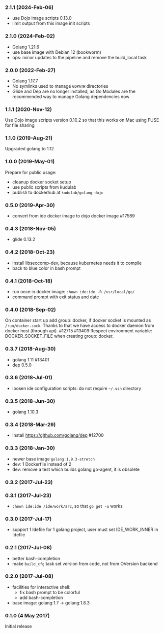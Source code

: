 ### 2.1.1 (2024-Feb-06)

* use Dojo image scripts 0.13.0
* limit output from this image init scripts

### 2.1.0 (2024-Feb-02)

* Golang 1.21.6
* use base image with Debian 12 (bookworm)
* ops: minor updates to the pipeline and remove the build_local task

### 2.0.0 (2022-Feb-27)

* Golang 1.17.7
* No symlinks used to manage `GOPATH` directories
* Glide and Dep are no longer installed, as Go Modules are the recommended way to manage Golang dependencies now

### 1.1.1 (2020-Nov-12)

Use Dojo image scripts version 0.10.2 so that this works on Mac using FUSE for file sharing

### 1.1.0 (2019-Aug-21)

Upgraded golang to 1.12

### 1.0.0 (2019-May-01)

Prepare for public usage:
 * cleanup docker socket setup
 * use public scripts from kudulab
 * publish to dockerhub at `kudulab/golang-dojo`

### 0.5.0 (2019-Apr-30)

* convert from ide docker image to dojo docker image #17589

### 0.4.3 (2018-Nov-05)

* glide 0.13.2

### 0.4.2 (2018-Oct-23)

* install libseccomp-dev, because kubernetes needs it to compile
* back to blue color in bash prompt

### 0.4.1 (2018-Oct-18)

* run once in docker image: `chown ide:ide -R /usr/local/go/`
* command prompt with exit status and date

### 0.4.0 (2018-Sep-02)

On container start up add group: docker, if docker socket is mounted as
 `/run/docker.sock`. Thanks to that we have access to docker daemon
 from docker host (through api). #12715 #13409
Respect environment variable: DOCKER_SOCKET_FILE when creating group: docker.

### 0.3.7 (2018-Aug-30)

* golang 1.11 #13401
* dep 0.5.0

### 0.3.6 (2018-Jul-01)

* loosen ide configuration scripts: do not require `~/.ssh` directory

### 0.3.5 (2018-Jun-30)

* golang 1.10.3

### 0.3.4 (2018-Mar-29)

* install https://github.com/golang/dep #12700

### 0.3.3 (2018-Jan-30)

* newer base image `golang:1.9.3-stretch`
* dev: 1 Dockerfile instead of 2
* dev: remove a test which builds golang go-agent, it is obsolete

### 0.3.2 (2017-Jul-23)
### 0.3.1 (2017-Jul-23)

* `chown ide:ide /ide/work/src`, so that `go get -u` works

### 0.3.0 (2017-Jul-17)

* support 1 Idefile for 1 golang project, user must set IDE_WORK_INNER
 in Idefile

### 0.2.1 (2017-Jul-08)

* better bash-completion
* make `build_cfg` task set version from code, not from OVersion backend

### 0.2.0 (2017-Jul-08)

* facilities for interactive shell:
  * fix bash prompt to be colorful
  * add bash-completion
* base image: golang:1.7 -> golang:1.8.3

### 0.1.0 (4 May 2017)

Initial release
